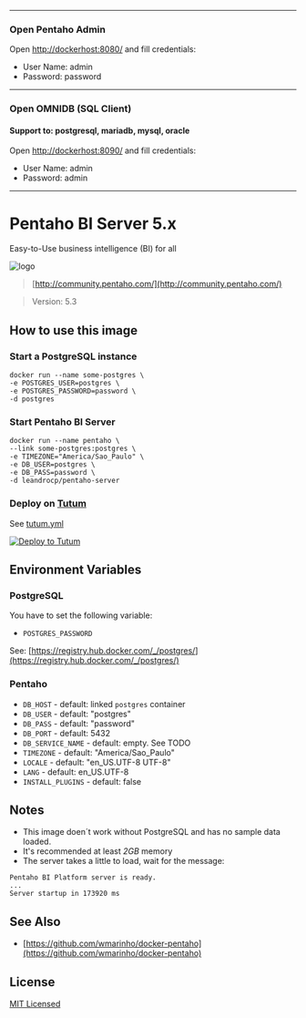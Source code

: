 ---------------
### Open Pentaho Admin

Open [http://dockerhost:8080/](http://dockerhost:8080/) and fill credentials:

* User Name: admin
* Password: password

---------------

### Open OMNIDB (SQL Client)

#### Support to: postgresql, mariadb, mysql, oracle

Open [http://dockerhost:8090/](http://dockerhost:8090/) and fill credentials:

* User Name: admin
* Password: admin

--------------



# Pentaho BI Server 5.x

Easy-to-Use business intelligence (BI) for all

![logo](http://community.pentaho.com/img/logo-pentaho.svg)

> [http://community.pentaho.com/](http://community.pentaho.com/)

> Version: 5.3

## How to use this image

### Start a PostgreSQL instance

``` 
docker run --name some-postgres \
-e POSTGRES_USER=postgres \
-e POSTGRES_PASSWORD=password \
-d postgres
```

### Start Pentaho BI Server

``` 
docker run --name pentaho \
--link some-postgres:postgres \
-e TIMEZONE="America/Sao_Paulo" \
-e DB_USER=postgres \
-e DB_PASS=password \
-d leandrocp/pentaho-server
```


### Deploy on [Tutum](http://tutum.com)

See [tutum.yml](https://github.com/leandrocp/pentaho-server-docker/blob/master/tutum.yml)

[![Deploy to Tutum](https://s.tutum.co/deploy-to-tutum.svg)](https://dashboard.tutum.co/stack/deploy/)

## Environment Variables

### PostgreSQL

You have to set the following variable:

* `POSTGRES_PASSWORD`

See: [https://registry.hub.docker.com/_/postgres/](https://registry.hub.docker.com/_/postgres/)

### Pentaho

* `DB_HOST` - default: linked `postgres` container
* `DB_USER` - default: "postgres"
* `DB_PASS` - default: "password"
* `DB_PORT` - default: 5432
* `DB_SERVICE_NAME` - default: empty. See TODO
* `TIMEZONE` - default: "America/Sao_Paulo"
* `LOCALE` - default: "en_US.UTF-8 UTF-8"
* `LANG` - default: en_US.UTF-8
* `INSTALL_PLUGINS` - default: false

## Notes

* This image doen´t work without PostgreSQL and has no sample data loaded.
* It's recommended at least *2GB* memory
* The server takes a little to load, wait for the message:
```
Pentaho BI Platform server is ready.
...
Server startup in 173920 ms
```

## See Also

* [https://github.com/wmarinho/docker-pentaho](https://github.com/wmarinho/docker-pentaho)

## License

[MIT Licensed](https://github.com/leandrocp/pentaho-server-docker/blob/master/LICENSE.md)

